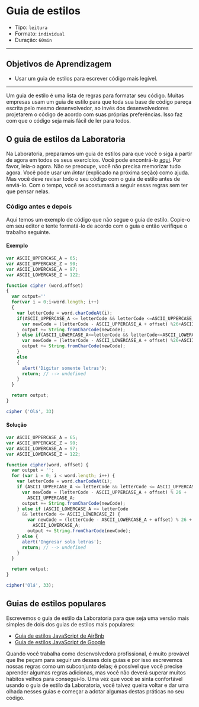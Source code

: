# Guia de estilos

- Tipo: `leitura`
- Formato: `individual`
- Duração: `60min`

***

## Objetivos de Aprendizagem

- Usar um guia de estilos para escrever código mais legível.

***

Um guia de estilo é uma lista de regras para formatar seu código. Muitas empresas usam um guia de estilo para que toda sua base de código pareça escrita pelo mesmo desenvolvedor, ao invés dos desenvolvedores projetarem o código de acordo com suas próprias preferências. Isso faz com que o código seja mais fácil de ler para todos.

## O guia de estilos da Laboratoria

Na Laboratoria, preparamos um guia de estilos para que você o siga a partir de agora em todos os seus exercícios. Você pode encontrá-lo [aqui](https://github.com/Laboratoria/js-style-guide). Por favor, leia-o agora. Não se preocupe, você não precisa memorizar tudo agora. Você pode usar um _linter_ (explicado na próxima seção) como ajuda. Mas você deve revisar todo o seu código com o guia de estilo antes de enviá-lo. Com o tempo, você se acostumará a seguir essas regras sem ter que pensar nelas.

### Código antes e depois

Aqui temos um exemplo de código que não segue o guia de estilo. Copie-o em seu editor e tente formatá-lo de acordo com o guia e então verifique o trabalho seguinte.

#### Exemplo

```javascript
var ASCII_UPPERCASE_A = 65;
var ASCII_UPPERCASE_Z = 90;
var ASCII_LOWERCASE_A = 97;
var ASCII_LOWERCASE_Z = 122;

function cipher (word,offset)
{
  var output=''
  for(var i = 0;i<word.length; i++)
  {
    var letterCode = word.charCodeAt(i);
    if(ASCII_UPPERCASE_A <= letterCode && letterCode <=ASCII_UPPERCASE_Z) {
      var newCode = (letterCode - ASCII_UPPERCASE_A + offset) %26+ASCII_UPPERCASE_A;
      output += String.fromCharCode(newCode);
    } else if(ASCII_LOWERCASE_A<=letterCode && letterCode<=ASCII_LOWERCASE_Z) {
      var newCode = (letterCode - ASCII_LOWERCASE_A + offset) %26+ASCII_LOWERCASE_A;
      output += String.fromCharCode(newCode);
    }
    else
    {
      alert('Digitar somente letras');
      return; // --> undefined
    }
  }

  return output;
}

cipher ('Olá', 33)
```

#### Solução

```javascript
var ASCII_UPPERCASE_A = 65;
var ASCII_UPPERCASE_Z = 90;
var ASCII_LOWERCASE_A = 97;
var ASCII_LOWERCASE_Z = 122;

function cipher(word, offset) {
  var output = '';
  for (var i = 0; i < word.length; i++) {
    var letterCode = word.charCodeAt(i);
    if (ASCII_UPPERCASE_A <= letterCode && letterCode <= ASCII_UPPERCASE_Z) {
      var newCode = (letterCode - ASCII_UPPERCASE_A + offset) % 26 +
        ASCII_UPPERCASE_A;
      output += String.fromCharCode(newCode);
    } else if (ASCII_LOWERCASE_A <= letterCode
      && letterCode <= ASCII_LOWERCASE_Z) {
        var newCode = (letterCode - ASCII_LOWERCASE_A + offset) % 26 +
          ASCII_LOWERCASE_A;
        output += String.fromCharCode(newCode);
    } else {
      alert('Ingresar solo letras');
      return; // --> undefined
    }
  }

  return output;
}

cipher('Olá', 33);
```

## Guias de estilos populares

Escrevemos o guia de estilo da Laboratoria para que seja uma versão mais simples de dois dos guias de estilos mais populares:

- [Guia de estilos JavaScript de AirBnb](https://github.com/paolocarrasco/javascript-style-guide)
- [Guia de estilos JavaScript de Google](https://google.github.io/styleguide/jsguide.html)

Quando você trabalha como desenvolvedora profissional, é muito provável que lhe peçam para seguir um desses dois guias e por isso escrevemos nossas regras como um subconjunto delas; é possível que você precise aprender algumas regras adicionas, mas você não deverá superar muitos hábitos velhos para consegui-lo. Uma vez que você se sinta confortável usando o guia de estilo da Laboratoria, você talvez queira voltar e dar uma olhada nesses guias e começar a adotar algumas destas práticas no seu código.